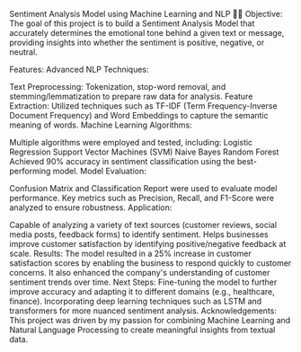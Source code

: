 Sentiment Analysis Model using Machine Learning and NLP 🧠💬
Objective:
The goal of this project is to build a Sentiment Analysis Model that accurately determines the emotional tone behind a given text or message, providing insights into whether the sentiment is positive, negative, or neutral.

Features:
Advanced NLP Techniques:

Text Preprocessing: Tokenization, stop-word removal, and stemming/lemmatization to prepare raw data for analysis.
Feature Extraction: Utilized techniques such as TF-IDF (Term Frequency-Inverse Document Frequency) and Word Embeddings to capture the semantic meaning of words.
Machine Learning Algorithms:

Multiple algorithms were employed and tested, including:
Logistic Regression
Support Vector Machines (SVM)
Naive Bayes
Random Forest
Achieved 90% accuracy in sentiment classification using the best-performing model.
Model Evaluation:

Confusion Matrix and Classification Report were used to evaluate model performance.
Key metrics such as Precision, Recall, and F1-Score were analyzed to ensure robustness.
Application:

Capable of analyzing a variety of text sources (customer reviews, social media posts, feedback forms) to identify sentiment.
Helps businesses improve customer satisfaction by identifying positive/negative feedback at scale.
Results:
The model resulted in a 25% increase in customer satisfaction scores by enabling the business to respond quickly to customer concerns.
It also enhanced the company's understanding of customer sentiment trends over time.
Next Steps:
Fine-tuning the model to further improve accuracy and adapting it to different domains (e.g., healthcare, finance).
Incorporating deep learning techniques such as LSTM and transformers for more nuanced sentiment analysis.
Acknowledgements:
This project was driven by my passion for combining Machine Learning and Natural Language Processing to create meaningful insights from textual data.
